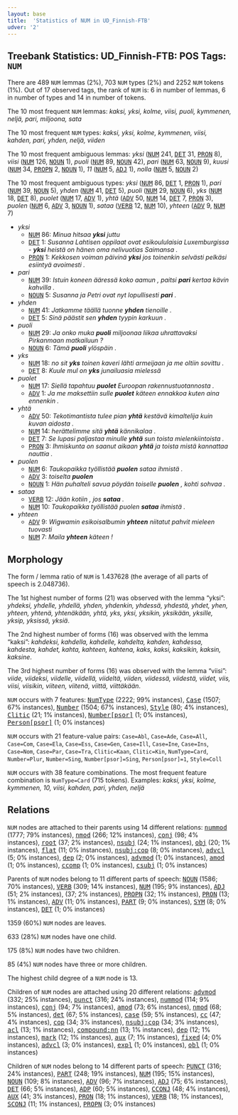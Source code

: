 ```yaml
---
layout: base
title:  'Statistics of NUM in UD_Finnish-FTB'
udver: '2'
---
```


## Treebank Statistics: UD_Finnish-FTB: POS Tags: `NUM`

There are 489 `NUM` lemmas (2%), 703 `NUM` types (2%) and 2252 `NUM` tokens (1%).
Out of 17 observed tags, the rank of `NUM` is: 6 in number of lemmas, 6 in number of types and 14 in number of tokens.

The 10 most frequent `NUM` lemmas: <em>kaksi, yksi, kolme, viisi, puoli, kymmenen, neljä, pari, miljoona, sata</em>

The 10 most frequent `NUM` types:  <em>kaksi, yksi, kolme, kymmenen, viisi, kahden, pari, yhden, neljä, viiden</em>

The 10 most frequent ambiguous lemmas: <em>yksi</em> (<tt><a href="fi_ftb-pos-NUM.html">NUM</a></tt> 241, <tt><a href="fi_ftb-pos-DET.html">DET</a></tt> 31, <tt><a href="fi_ftb-pos-PRON.html">PRON</a></tt> 8), <em>viisi</em> (<tt><a href="fi_ftb-pos-NUM.html">NUM</a></tt> 126, <tt><a href="fi_ftb-pos-NOUN.html">NOUN</a></tt> 1), <em>puoli</em> (<tt><a href="fi_ftb-pos-NUM.html">NUM</a></tt> 89, <tt><a href="fi_ftb-pos-NOUN.html">NOUN</a></tt> 42), <em>pari</em> (<tt><a href="fi_ftb-pos-NUM.html">NUM</a></tt> 63, <tt><a href="fi_ftb-pos-NOUN.html">NOUN</a></tt> 9), <em>kuusi</em> (<tt><a href="fi_ftb-pos-NUM.html">NUM</a></tt> 34, <tt><a href="fi_ftb-pos-PROPN.html">PROPN</a></tt> 2, <tt><a href="fi_ftb-pos-NOUN.html">NOUN</a></tt> 1), <em>11</em> (<tt><a href="fi_ftb-pos-NUM.html">NUM</a></tt> 5, <tt><a href="fi_ftb-pos-ADJ.html">ADJ</a></tt> 1), <em>nolla</em> (<tt><a href="fi_ftb-pos-NUM.html">NUM</a></tt> 5, <tt><a href="fi_ftb-pos-NOUN.html">NOUN</a></tt> 2)

The 10 most frequent ambiguous types:  <em>yksi</em> (<tt><a href="fi_ftb-pos-NUM.html">NUM</a></tt> 86, <tt><a href="fi_ftb-pos-DET.html">DET</a></tt> 1, <tt><a href="fi_ftb-pos-PRON.html">PRON</a></tt> 1), <em>pari</em> (<tt><a href="fi_ftb-pos-NUM.html">NUM</a></tt> 39, <tt><a href="fi_ftb-pos-NOUN.html">NOUN</a></tt> 5), <em>yhden</em> (<tt><a href="fi_ftb-pos-NUM.html">NUM</a></tt> 41, <tt><a href="fi_ftb-pos-DET.html">DET</a></tt> 5), <em>puoli</em> (<tt><a href="fi_ftb-pos-NUM.html">NUM</a></tt> 29, <tt><a href="fi_ftb-pos-NOUN.html">NOUN</a></tt> 6), <em>yks</em> (<tt><a href="fi_ftb-pos-NUM.html">NUM</a></tt> 18, <tt><a href="fi_ftb-pos-DET.html">DET</a></tt> 8), <em>puolet</em> (<tt><a href="fi_ftb-pos-NUM.html">NUM</a></tt> 17, <tt><a href="fi_ftb-pos-ADV.html">ADV</a></tt> 1), <em>yhtä</em> (<tt><a href="fi_ftb-pos-ADV.html">ADV</a></tt> 50, <tt><a href="fi_ftb-pos-NUM.html">NUM</a></tt> 14, <tt><a href="fi_ftb-pos-DET.html">DET</a></tt> 7, <tt><a href="fi_ftb-pos-PRON.html">PRON</a></tt> 3), <em>puolen</em> (<tt><a href="fi_ftb-pos-NUM.html">NUM</a></tt> 6, <tt><a href="fi_ftb-pos-ADV.html">ADV</a></tt> 3, <tt><a href="fi_ftb-pos-NOUN.html">NOUN</a></tt> 1), <em>sataa</em> (<tt><a href="fi_ftb-pos-VERB.html">VERB</a></tt> 12, <tt><a href="fi_ftb-pos-NUM.html">NUM</a></tt> 10), <em>yhteen</em> (<tt><a href="fi_ftb-pos-ADV.html">ADV</a></tt> 9, <tt><a href="fi_ftb-pos-NUM.html">NUM</a></tt> 7)


* <em>yksi</em>
  * <tt><a href="fi_ftb-pos-NUM.html">NUM</a></tt> 86: <em>Minua hitsaa <b>yksi</b> juttu</em>
  * <tt><a href="fi_ftb-pos-DET.html">DET</a></tt> 1: <em>Susanna Lahtisen oppilaat ovat esikoululaisia Luxemburgissa - <b>yksi</b> heistä on hänen oma nelivuotias Saimansa .</em>
  * <tt><a href="fi_ftb-pos-PRON.html">PRON</a></tt> 1: <em>Kekkosen voiman päivinä <b>yksi</b> jos toinenkin selvästi pelkäsi esiintyä avoimesti .</em>
* <em>pari</em>
  * <tt><a href="fi_ftb-pos-NUM.html">NUM</a></tt> 39: <em>Istuin koneen ääressä koko aamun , paitsi <b>pari</b> kertaa kävin kahvilla .</em>
  * <tt><a href="fi_ftb-pos-NOUN.html">NOUN</a></tt> 5: <em>Susanna ja Petri ovat nyt lopullisesti <b>pari</b> .</em>
* <em>yhden</em>
  * <tt><a href="fi_ftb-pos-NUM.html">NUM</a></tt> 41: <em>Jatkamme täällä tuonne <b>yhden</b> tienoille .</em>
  * <tt><a href="fi_ftb-pos-DET.html">DET</a></tt> 5: <em>Sinä päästit sen <b>yhden</b> tyypin karkuun .</em>
* <em>puoli</em>
  * <tt><a href="fi_ftb-pos-NUM.html">NUM</a></tt> 29: <em>Ja onko muka <b>puoli</b> miljoonaa liikaa uhrattavaksi Pirkanmaan matkailuun ?</em>
  * <tt><a href="fi_ftb-pos-NOUN.html">NOUN</a></tt> 6: <em>Tämä <b>puoli</b> ylöspäin .</em>
* <em>yks</em>
  * <tt><a href="fi_ftb-pos-NUM.html">NUM</a></tt> 18: <em>no sit <b>yks</b> toinen kaveri lähti armeijaan ja me oltiin sovittu .</em>
  * <tt><a href="fi_ftb-pos-DET.html">DET</a></tt> 8: <em>Kuule mul on <b>yks</b> junailuasia mielessä</em>
* <em>puolet</em>
  * <tt><a href="fi_ftb-pos-NUM.html">NUM</a></tt> 17: <em>Siellä tapahtuu <b>puolet</b> Euroopan rakennustuotannosta .</em>
  * <tt><a href="fi_ftb-pos-ADV.html">ADV</a></tt> 1: <em>Ja me maksettiin sulle <b>puolet</b> käteen ennakkoa kuten aina ennenkin .</em>
* <em>yhtä</em>
  * <tt><a href="fi_ftb-pos-ADV.html">ADV</a></tt> 50: <em>Tekotimantista tulee pian <b>yhtä</b> kestävä kimaltelija kuin kuvan aidosta .</em>
  * <tt><a href="fi_ftb-pos-NUM.html">NUM</a></tt> 14: <em>herättelimme sitä <b>yhtä</b> kännikalaa .</em>
  * <tt><a href="fi_ftb-pos-DET.html">DET</a></tt> 7: <em>Se lupasi paljastaa minulle <b>yhtä</b> sun toista mielenkiintoista .</em>
  * <tt><a href="fi_ftb-pos-PRON.html">PRON</a></tt> 3: <em>Ihmiskunta on saanut aikaan <b>yhtä</b> ja toista mistä kannattaa nauttia .</em>
* <em>puolen</em>
  * <tt><a href="fi_ftb-pos-NUM.html">NUM</a></tt> 6: <em>Taukopaikka työllistää <b>puolen</b> sataa ihmistä .</em>
  * <tt><a href="fi_ftb-pos-ADV.html">ADV</a></tt> 3: <em>toiselta <b>puolen</b></em>
  * <tt><a href="fi_ftb-pos-NOUN.html">NOUN</a></tt> 1: <em>Hän puhalteli savua pöydän toiselle <b>puolen</b> , kohti sohvaa .</em>
* <em>sataa</em>
  * <tt><a href="fi_ftb-pos-VERB.html">VERB</a></tt> 12: <em>Jään kotiin , jos <b>sataa</b> .</em>
  * <tt><a href="fi_ftb-pos-NUM.html">NUM</a></tt> 10: <em>Taukopaikka työllistää puolen <b>sataa</b> ihmistä .</em>
* <em>yhteen</em>
  * <tt><a href="fi_ftb-pos-ADV.html">ADV</a></tt> 9: <em>Wigwamin esikoisalbumin <b>yhteen</b> niitatut pahvit mieleen tuovasti</em>
  * <tt><a href="fi_ftb-pos-NUM.html">NUM</a></tt> 7: <em>Maila <b>yhteen</b> käteen !</em>

## Morphology

The form / lemma ratio of `NUM` is 1.437628 (the average of all parts of speech is 2.048736).

The 1st highest number of forms (21) was observed with the lemma “yksi”: <em>yhdeksi, yhdelle, yhdellä, yhden, yhdenkin, yhdessä, yhdestä, yhdet, yhen, yhteen, yhtenä, yhtenäkään, yhtä, yks, yksi, yksikin, yksikään, yksille, yksip, yksissä, yksiä</em>.

The 2nd highest number of forms (16) was observed with the lemma “kaksi”: <em>kahdeksi, kahdella, kahdelle, kahdelta, kahden, kahdessa, kahdesta, kahdet, kahta, kahteen, kahtena, kaks, kaksi, kaksikin, kaksin, kaksine</em>.

The 3rd highest number of forms (16) was observed with the lemma “viisi”: <em>viide, viideksi, viidelle, viidellä, viideltä, viiden, viidessä, viidestä, viidet, viis, viisi, viisikin, viiteen, viitenä, viittä, viittäkään</em>.

`NUM` occurs with 7 features: <tt><a href="fi_ftb-feat-NumType.html">NumType</a></tt> (2222; 99% instances), <tt><a href="fi_ftb-feat-Case.html">Case</a></tt> (1507; 67% instances), <tt><a href="fi_ftb-feat-Number.html">Number</a></tt> (1504; 67% instances), <tt><a href="fi_ftb-feat-Style.html">Style</a></tt> (80; 4% instances), <tt><a href="fi_ftb-feat-Clitic.html">Clitic</a></tt> (21; 1% instances), <tt><a href="fi_ftb-feat-Number-psor.html">Number[psor]</a></tt> (1; 0% instances), <tt><a href="fi_ftb-feat-Person-psor.html">Person[psor]</a></tt> (1; 0% instances)

`NUM` occurs with 21 feature-value pairs: `Case=Abl`, `Case=Ade`, `Case=All`, `Case=Com`, `Case=Ela`, `Case=Ess`, `Case=Gen`, `Case=Ill`, `Case=Ine`, `Case=Ins`, `Case=Nom`, `Case=Par`, `Case=Tra`, `Clitic=Kaan`, `Clitic=Kin`, `NumType=Card`, `Number=Plur`, `Number=Sing`, `Number[psor]=Sing`, `Person[psor]=1`, `Style=Coll`

`NUM` occurs with 38 feature combinations.
The most frequent feature combination is `NumType=Card` (715 tokens).
Examples: <em>kaksi, yksi, kolme, kymmenen, 10, viisi, kahden, pari, yhden, neljä</em>


## Relations

`NUM` nodes are attached to their parents using 14 different relations: <tt><a href="fi_ftb-dep-nummod.html">nummod</a></tt> (1777; 79% instances), <tt><a href="fi_ftb-dep-nmod.html">nmod</a></tt> (266; 12% instances), <tt><a href="fi_ftb-dep-conj.html">conj</a></tt> (98; 4% instances), <tt><a href="fi_ftb-dep-root.html">root</a></tt> (37; 2% instances), <tt><a href="fi_ftb-dep-nsubj.html">nsubj</a></tt> (24; 1% instances), <tt><a href="fi_ftb-dep-obj.html">obj</a></tt> (20; 1% instances), <tt><a href="fi_ftb-dep-flat.html">flat</a></tt> (11; 0% instances), <tt><a href="fi_ftb-dep-nsubj-cop.html">nsubj:cop</a></tt> (8; 0% instances), <tt><a href="fi_ftb-dep-advcl.html">advcl</a></tt> (5; 0% instances), <tt><a href="fi_ftb-dep-dep.html">dep</a></tt> (2; 0% instances), <tt><a href="fi_ftb-dep-advmod.html">advmod</a></tt> (1; 0% instances), <tt><a href="fi_ftb-dep-amod.html">amod</a></tt> (1; 0% instances), <tt><a href="fi_ftb-dep-ccomp.html">ccomp</a></tt> (1; 0% instances), <tt><a href="fi_ftb-dep-csubj.html">csubj</a></tt> (1; 0% instances)

Parents of `NUM` nodes belong to 11 different parts of speech: <tt><a href="fi_ftb-pos-NOUN.html">NOUN</a></tt> (1586; 70% instances), <tt><a href="fi_ftb-pos-VERB.html">VERB</a></tt> (309; 14% instances), <tt><a href="fi_ftb-pos-NUM.html">NUM</a></tt> (195; 9% instances), <tt><a href="fi_ftb-pos-ADJ.html">ADJ</a></tt> (51; 2% instances),  (37; 2% instances), <tt><a href="fi_ftb-pos-PROPN.html">PROPN</a></tt> (32; 1% instances), <tt><a href="fi_ftb-pos-PRON.html">PRON</a></tt> (13; 1% instances), <tt><a href="fi_ftb-pos-ADV.html">ADV</a></tt> (11; 0% instances), <tt><a href="fi_ftb-pos-PART.html">PART</a></tt> (9; 0% instances), <tt><a href="fi_ftb-pos-SYM.html">SYM</a></tt> (8; 0% instances), <tt><a href="fi_ftb-pos-DET.html">DET</a></tt> (1; 0% instances)

1359 (60%) `NUM` nodes are leaves.

633 (28%) `NUM` nodes have one child.

175 (8%) `NUM` nodes have two children.

85 (4%) `NUM` nodes have three or more children.

The highest child degree of a `NUM` node is 13.

Children of `NUM` nodes are attached using 20 different relations: <tt><a href="fi_ftb-dep-advmod.html">advmod</a></tt> (332; 25% instances), <tt><a href="fi_ftb-dep-punct.html">punct</a></tt> (316; 24% instances), <tt><a href="fi_ftb-dep-nummod.html">nummod</a></tt> (114; 9% instances), <tt><a href="fi_ftb-dep-conj.html">conj</a></tt> (94; 7% instances), <tt><a href="fi_ftb-dep-amod.html">amod</a></tt> (73; 6% instances), <tt><a href="fi_ftb-dep-nmod.html">nmod</a></tt> (68; 5% instances), <tt><a href="fi_ftb-dep-det.html">det</a></tt> (67; 5% instances), <tt><a href="fi_ftb-dep-case.html">case</a></tt> (59; 5% instances), <tt><a href="fi_ftb-dep-cc.html">cc</a></tt> (47; 4% instances), <tt><a href="fi_ftb-dep-cop.html">cop</a></tt> (34; 3% instances), <tt><a href="fi_ftb-dep-nsubj-cop.html">nsubj:cop</a></tt> (34; 3% instances), <tt><a href="fi_ftb-dep-acl.html">acl</a></tt> (13; 1% instances), <tt><a href="fi_ftb-dep-compound-nn.html">compound:nn</a></tt> (13; 1% instances), <tt><a href="fi_ftb-dep-dep.html">dep</a></tt> (12; 1% instances), <tt><a href="fi_ftb-dep-mark.html">mark</a></tt> (12; 1% instances), <tt><a href="fi_ftb-dep-aux.html">aux</a></tt> (7; 1% instances), <tt><a href="fi_ftb-dep-fixed.html">fixed</a></tt> (4; 0% instances), <tt><a href="fi_ftb-dep-advcl.html">advcl</a></tt> (3; 0% instances), <tt><a href="fi_ftb-dep-expl.html">expl</a></tt> (1; 0% instances), <tt><a href="fi_ftb-dep-obl.html">obl</a></tt> (1; 0% instances)

Children of `NUM` nodes belong to 14 different parts of speech: <tt><a href="fi_ftb-pos-PUNCT.html">PUNCT</a></tt> (316; 24% instances), <tt><a href="fi_ftb-pos-PART.html">PART</a></tt> (248; 19% instances), <tt><a href="fi_ftb-pos-NUM.html">NUM</a></tt> (195; 15% instances), <tt><a href="fi_ftb-pos-NOUN.html">NOUN</a></tt> (109; 8% instances), <tt><a href="fi_ftb-pos-ADV.html">ADV</a></tt> (96; 7% instances), <tt><a href="fi_ftb-pos-ADJ.html">ADJ</a></tt> (75; 6% instances), <tt><a href="fi_ftb-pos-DET.html">DET</a></tt> (66; 5% instances), <tt><a href="fi_ftb-pos-ADP.html">ADP</a></tt> (60; 5% instances), <tt><a href="fi_ftb-pos-CCONJ.html">CCONJ</a></tt> (48; 4% instances), <tt><a href="fi_ftb-pos-AUX.html">AUX</a></tt> (41; 3% instances), <tt><a href="fi_ftb-pos-PRON.html">PRON</a></tt> (18; 1% instances), <tt><a href="fi_ftb-pos-VERB.html">VERB</a></tt> (18; 1% instances), <tt><a href="fi_ftb-pos-SCONJ.html">SCONJ</a></tt> (11; 1% instances), <tt><a href="fi_ftb-pos-PROPN.html">PROPN</a></tt> (3; 0% instances)

